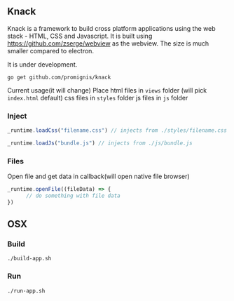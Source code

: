 ## Knack
Knack is a framework to build cross platform applications using the web stack - 
HTML, CSS and Javascript.
It is built using https://github.com/zserge/webview as the webview.
The size is much smaller compared to electron.

It is under development.

`go get github.com/promignis/knack`

Current usage(it will change)
Place html files in `views`  folder (will pick `index.html` default)
      css  files in `styles` folder
      js   files in `js`     folder

### Inject
```js
_runtime.loadCss("filename.css") // injects from ./styles/filename.css

_runtime.loadJs("bundle.js") // injects from ./js/bundle.js
```

### Files
Open file and get data in callback(will open native file browser)
```js
_runtime.openFile((fileData) => {
      // do something with file data
})
```

## OSX

### Build
`./build-app.sh`

### Run
`./run-app.sh`
